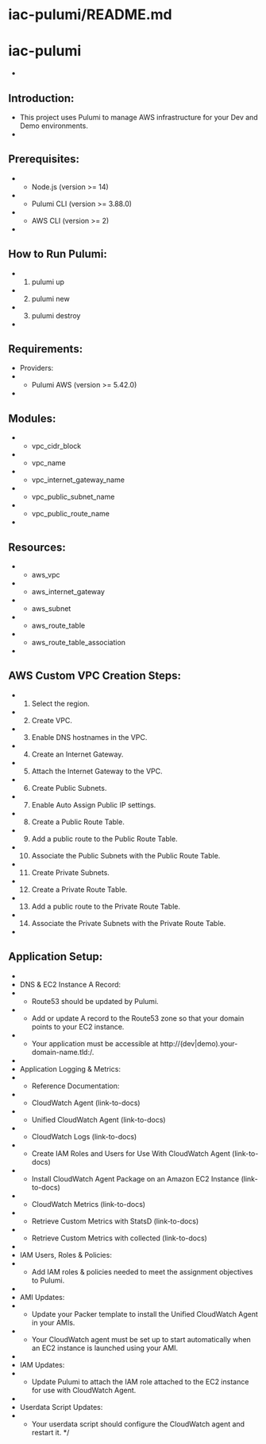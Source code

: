 # iac-pulumi/README.md


 # iac-pulumi
 * 
## Introduction:
 * This project uses Pulumi to manage AWS infrastructure for your Dev and Demo environments.
 * 
## Prerequisites:
 * - Node.js (version >= 14)
 * - Pulumi CLI (version >= 3.88.0)
 * - AWS CLI (version >= 2)
 * 
## How to Run Pulumi:
 * 1. pulumi up
 * 2. pulumi new
 * 3. pulumi destroy
 * 
## Requirements:
 * Providers:
 * - Pulumi AWS (version >= 5.42.0)
 * 
## Modules:
 * - vpc_cidr_block
 * - vpc_name
 * - vpc_internet_gateway_name
 * - vpc_public_subnet_name
 * - vpc_public_route_name
 * 
## Resources:
 * - aws_vpc
 * - aws_internet_gateway
 * - aws_subnet
 * - aws_route_table
 * - aws_route_table_association
 * 
## AWS Custom VPC Creation Steps:
 * 1. Select the region.
 * 2. Create VPC.
 * 3. Enable DNS hostnames in the VPC.
 * 4. Create an Internet Gateway.
 * 5. Attach the Internet Gateway to the VPC.
 * 6. Create Public Subnets.
 * 7. Enable Auto Assign Public IP settings.
 * 8. Create a Public Route Table.
 * 9. Add a public route to the Public Route Table.
 * 10. Associate the Public Subnets with the Public Route Table.
 * 11. Create Private Subnets.
 * 12. Create a Private Route Table.
 * 13. Add a public route to the Private Route Table.
 * 14. Associate the Private Subnets with the Private Route Table.
 * 
## Application Setup:
 * 
 * DNS & EC2 Instance A Record:
 * - Route53 should be updated by Pulumi.
 * - Add or update A record to the Route53 zone so that your domain points to your EC2 instance.
 * - Your application must be accessible at http://(dev|demo).your-domain-name.tld:<port>/.
 * 
 * Application Logging & Metrics:
 * - Reference Documentation:
 *   - CloudWatch Agent (link-to-docs)
 *   - Unified CloudWatch Agent (link-to-docs)
 *   - CloudWatch Logs (link-to-docs)
 *   - Create IAM Roles and Users for Use With CloudWatch Agent (link-to-docs)
 *   - Install CloudWatch Agent Package on an Amazon EC2 Instance (link-to-docs)
 *   - CloudWatch Metrics (link-to-docs)
 *   - Retrieve Custom Metrics with StatsD (link-to-docs)
 *   - Retrieve Custom Metrics with collected (link-to-docs)
 * 
 * IAM Users, Roles & Policies:
 * - Add IAM roles & policies needed to meet the assignment objectives to Pulumi.
 * 
 * AMI Updates:
 * - Update your Packer template to install the Unified CloudWatch Agent in your AMIs.
 * - Your CloudWatch agent must be set up to start automatically when an EC2 instance is launched using your AMI.
 * 
 * IAM Updates:
 * - Update Pulumi to attach the IAM role attached to the EC2 instance for use with CloudWatch Agent.
 * 
 * Userdata Script Updates:
 * - Your userdata script should configure the CloudWatch agent and restart it.
 */

